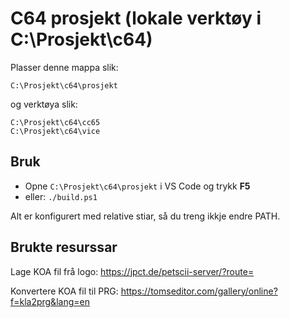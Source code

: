 # C64 prosjekt (lokale verktøy i C:\Prosjekt\c64)

Plasser denne mappa slik:
```
C:\Prosjekt\c64\prosjekt
```
og verktøya slik:
```
C:\Prosjekt\c64\cc65
C:\Prosjekt\c64\vice
```

## Bruk
- Opne `C:\Prosjekt\c64\prosjekt` i VS Code og trykk **F5**
- eller: `./build.ps1`

Alt er konfigurert med relative stiar, så du treng ikkje endre PATH.

## Brukte resurssar
Lage KOA fil frå logo: https://jpct.de/petscii-server/?route=

Konvertere KOA fil til PRG: https://tomseditor.com/gallery/online?f=kla2prg&lang=en